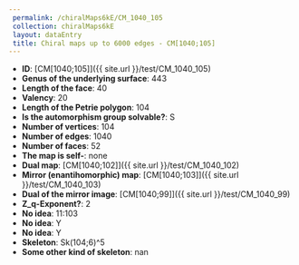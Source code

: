 ```yaml
--- 
 permalink: /chiralMaps6kE/CM_1040_105 
 collection: chiralMaps6kE
 layout: dataEntry
 title: Chiral maps up to 6000 edges - CM[1040;105]
---
```


- **ID**: [CM[1040;105]]({{ site.url }}/test/CM_1040_105)
- **Genus of the underlying surface**: 443
- **Length of the face**: 40
- **Valency**: 20
- **Length of the Petrie polygon**: 104
- **Is the automorphism group solvable?**: S
- **Number of vertices**: 104
- **Number of edges**: 1040
- **Number of faces**: 52
- **The map is self-**: none
- **Dual map**: [CM[1040;102]]({{ site.url }}/test/CM_1040_102)
- **Mirror (enantihomorphic) map**: [CM[1040;103]]({{ site.url }}/test/CM_1040_103)
- **Dual of the mirror image**: [CM[1040;99]]({{ site.url }}/test/CM_1040_99)
- **Z_q-Exponent?**: 2
- **No idea**:  11:103
- **No idea**: Y
- **No idea**: Y
- **Skeleton**: Sk(104;6)^5
- **Some other kind of skeleton**: nan
